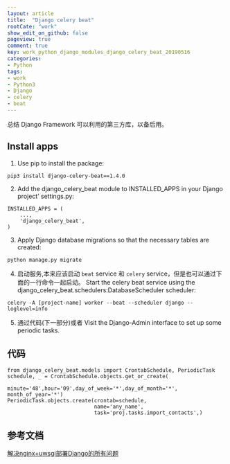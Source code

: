```yaml
---
layout: article
title:  "Django celery beat"
rootCate: "work"
show_edit_on_github: false
pageview: true
comment: true
key: work_python_django_modules_django_celery_beat_20190516
categories:
- Python
tags:
- work
- Python3
- Django
- celery
- beat
---
```


总结 Django Framework 可以利用的第三方库，以备后用。

<!---more--->

## Install apps
1. Use pip to install the package:
```
pip3 install django-celery-beat==1.4.0
```

2. Add the django_celery_beat module to INSTALLED_APPS in your Django project’ settings.py:
```
INSTALLED_APPS = (
    ...,
    'django_celery_beat',
)
```

3. Apply Django database migrations so that the necessary tables are created:
```
python manage.py migrate
```

4. 启动服务,本来应该启动 `beat` service 和 `celery` service，但是也可以通过下面的一行命令一起启动。 Start the celery beat service using the django_celery_beat.schedulers:DatabaseScheduler scheduler:

```
celery -A [project-name] worker --beat --scheduler django --loglevel=info
```

5. 通过代码(下一部分)或者 Visit the Django-Admin interface to set up some periodic tasks.


## 代码
```
from django_celery_beat.models import CrontabSchedule, PeriodicTask
schedule, _ = CrontabSchedule.objects.get_or_create(
    					minute='48',hour='09',day_of_week='*',day_of_month='*', month_of_year='*')
PeriodicTask.objects.create(crontab=schedule,
                            name='any_name',
                            task='proj.tasks.import_contacts',)
```


## 参考文档
[解决nginx+uwsgi部署Django的所有问题](https://django-celery-beat.readthedocs.io/en/latest/)

[](http://docs.celeryproject.org/en/latest/userguide/periodic-tasks.html#using-custom-scheduler-classes)

